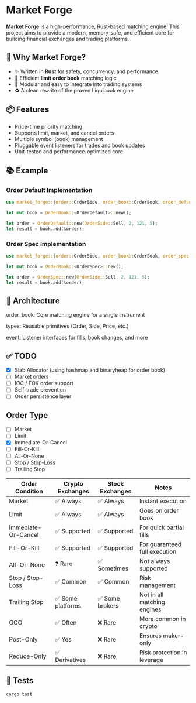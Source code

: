 # Market Forge

**Market Forge** is a high-performance, Rust-based matching engine. This project aims to provide a modern, memory-safe, and efficient core for building financial exchanges and trading platforms.

## 🚀 Why Market Forge?

- ✨ Written in **Rust** for safety, concurrency, and performance
- 🔁 Efficient **limit order book** matching logic
- 🧩 Modular and easy to integrate into trading systems
- ♻️ A clean rewrite of the proven Liquibook engine

## 📦 Features

- Price-time priority matching
- Supports limit, market, and cancel orders
- Multiple symbol (book) management
- Pluggable event listeners for trades and book updates
- Unit-tested and performance-optimized core

## 📚 Example

### Order Default Implementation

```rust
use market_forge::{order::OrderSide, order_book::OrderBook, order_default::OrderDefault};

let mut book = OrderBook::<OrderDefault>::new();

let order = OrderDefault::new(OrderSide::Sell, 2, 121, 5);
let result = book.add(&order);
```

### Order Spec Implementation

```rust
use market_forge::{order::OrderSide, order_book::OrderBook, order_spec::OrderSpec};

let mut book = OrderBook::<OrderSpec>::new();

let order = OrderSpec::new(OrderSide::Sell, 2, 121, 5);
let result = book.add(&order);
```

## 🧱 Architecture

order_book: Core matching engine for a single instrument

types: Reusable primitives (Order, Side, Price, etc.)

event: Listener interfaces for fills, book changes, and more

## ✅ TODO

- [x] Slab Allocator (using hashmap and binaryheap for order book)
- [ ] Market orders
- [ ] IOC / FOK order support
- [ ] Self-trade prevention
- [ ] Order persistence layer

## Order Type

- [ ] Market
- [ ] Limit
- [x] Immediate-Or-Cancel
- [ ] Fill-Or-Kill
- [ ] All-Or-None
- [ ] Stop / Stop-Loss
- [ ] Trailing Stop

| Order Condition     | Crypto Exchanges  | Stock Exchanges | Notes                         |
| ------------------- | ----------------- | --------------- | ----------------------------- |
| Market              | ✅ Always         | ✅ Always       | Instant execution             |
| Limit               | ✅ Always         | ✅ Always       | Goes on order book            |
| Immediate-Or-Cancel | ✅ Supported      | ✅ Supported    | For quick partial fills       |
| Fill-Or-Kill        | ✅ Supported      | ✅ Supported    | For guaranteed full execution |
| All-Or-None         | ❓ Rare           | ✅ Sometimes    | Not always supported          |
| Stop / Stop-Loss    | ✅ Common         | ✅ Common       | Risk management               |
| Trailing Stop       | ✅ Some platforms | ✅ Some brokers | Not in all matching engines   |
| OCO                 | ✅ Often          | ❌ Rare         | More common in crypto         |
| Post-Only           | ✅ Yes            | ❌ Rare         | Ensures maker-only            |
| Reduce-Only         | ✅ Derivatives    | ❌ Rare         | Risk protection in leverage   |

## 🧪 Tests

```bash
cargo test
```
